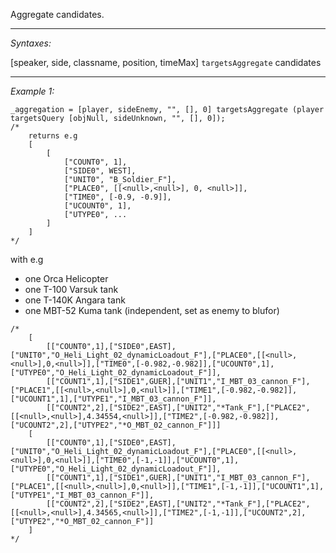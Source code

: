 Aggregate candidates.


---
*Syntaxes:*

[speaker, side, classname, position, timeMax] `targetsAggregate` candidates

---
*Example 1:*

```sqf
_aggregation = [player, sideEnemy, "", [], 0] targetsAggregate (player targetsQuery [objNull, sideUnknown, "", [], 0]);
/*
	returns e.g
	[
		[
			["COUNT0", 1],
			["SIDE0", WEST],
			["UNIT0", "B_Soldier_F"],
			["PLACE0", [[<null>,<null>], 0, <null>]],
			["TIME0", [-0.9, -0.9]],
			["UCOUNT0", 1],
			["UTYPE0", ...
		]
	]
*/
```
with e.g
* one Orca Helicopter
* one T-100 Varsuk tank
* one T-140K Angara tank
* one MBT-52 Kuma tank (independent, set as enemy to blufor)

```sqf
/*
	[
		[["COUNT0",1],["SIDE0",EAST],["UNIT0","O_Heli_Light_02_dynamicLoadout_F"],["PLACE0",[[<null>,<null>],0,<null>]],["TIME0",[-0.982,-0.982]],["UCOUNT0",1],["UTYPE0","O_Heli_Light_02_dynamicLoadout_F"]],
		[["COUNT1",1],["SIDE1",GUER],["UNIT1","I_MBT_03_cannon_F"],["PLACE1",[[<null>,<null>],0,<null>]],["TIME1",[-0.982,-0.982]],["UCOUNT1",1],["UTYPE1","I_MBT_03_cannon_F"]],
		[["COUNT2",2],["SIDE2",EAST],["UNIT2","*Tank_F"],["PLACE2",[[<null>,<null>],4.34554,<null>]],["TIME2",[-0.982,-0.982]],["UCOUNT2",2],["UTYPE2","*O_MBT_02_cannon_F"]]]
	[
		[["COUNT0",1],["SIDE0",EAST],["UNIT0","O_Heli_Light_02_dynamicLoadout_F"],["PLACE0",[[<null>,<null>],0,<null>]],["TIME0",[-1,-1]],["UCOUNT0",1],["UTYPE0","O_Heli_Light_02_dynamicLoadout_F"]],
		[["COUNT1",1],["SIDE1",GUER],["UNIT1","I_MBT_03_cannon_F"],["PLACE1",[[<null>,<null>],0,<null>]],["TIME1",[-1,-1]],["UCOUNT1",1],["UTYPE1","I_MBT_03_cannon_F"]],
		[["COUNT2",2],["SIDE2",EAST],["UNIT2","*Tank_F"],["PLACE2",[[<null>,<null>],4.34565,<null>]],["TIME2",[-1,-1]],["UCOUNT2",2],["UTYPE2","*O_MBT_02_cannon_F"]]
	]
*/
```